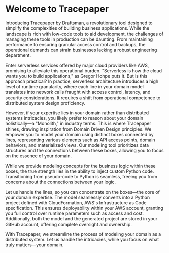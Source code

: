 # Welcome to Tracepaper

Introducing Tracepaper by Draftsman, a revolutionary tool designed to simplify the complexities of building business applications. While the landscape is rich with low-code tools to aid development, the challenges of managing these tools in production can be daunting. From maintaining performance to ensuring granular access control and backups, the operational demands can strain businesses lacking a robust engineering department.


Enter serverless services offered by major cloud providers like AWS, promising to alleviate this operational burden. "Serverless is how the cloud wants you to build applications," as Gregor Hohpe puts it. But is this approach practical? In practice, serverless architecture introduces a high level of runtime granularity, where each line in your domain model translates into network calls fraught with access control, latency, and security considerations. It requires a shift from operational competence to distributed system design proficiency.


However, if your expertise lies in your domain rather than distributed systems intricacies, you likely prefer to reason about your domain holistically—a "Monolith," in industry terms. This is where Tracepaper shines, drawing inspiration from Domain Driven Design principles. We empower you to model your domain using distinct boxes connected by lines, representing various elements such as API access points, domain behaviors, and materialized views. Our modeling tool prioritizes data structures and the connections between these boxes, allowing you to focus on the essence of your domain.


While we provide modeling concepts for the business logic within these boxes, the true strength lies in the ability to inject custom Python code. Transitioning from pseudo-code to Python is seamless, freeing you from concerns about the connections between your logic.


Let us handle the lines, so you can concentrate on the boxes—the core of your domain expertise. The model seamlessly converts into a Python project defined with CloudFormation, AWS's Infrastructure as Code specification. This ensures deployability within your AWS account, granting you full control over runtime parameters such as access and cost. Additionally, both the model and the generated project are stored in your GitHub account, offering complete oversight and ownership.


With Tracepaper, we streamline the process of modeling your domain as a distributed system. Let us handle the intricacies, while you focus on what truly matters—your domain.

